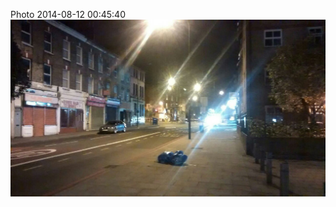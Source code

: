 <!--
title: Photo 2014-08-12 00:45:40
date: Tue Aug 12 2014 01:45:40 GMT+0100 (British Summer Time)
tags: london,night
-->
Photo 2014-08-12 00:45:40
![](94483495857-0.jpg)
